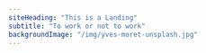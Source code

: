```yaml
---
siteHeading: "This is a Landing"
subtitle: "To work or not to work"
backgroundImage: "/img/yves-moret-unsplash.jpg"
---
```

